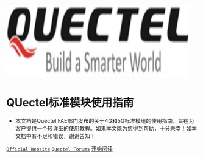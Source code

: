 <img width="480px"  src="quectel.svg">

# QUectel标准模块使用指南

- 本文档是Quectel FAE部门发布的关于4G和5G标准模组的使用指南。旨在为客户提供一个较详细的使用教程。如果本文能为您得到帮助，十分荣幸！如本文档中有不足和错误，谢谢告知！

[`Official Website`](<https://www.quectel.com/>)
[`Quectel Forums`](<https://Forums.quectel.com/>)
[开始阅读](README.md)